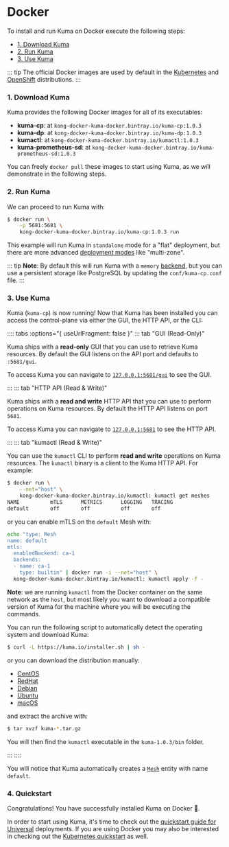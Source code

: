 # Docker

To install and run Kuma on Docker execute the following steps:

* [1. Download Kuma](#_1-download-kuma)
* [2. Run Kuma](#_2-run-kuma)
* [3. Use Kuma](#_3-use-kuma)

::: tip
The official Docker images are used by default in the [Kubernetes](/docs/1.0.3/installation/kubernetes/) and [OpenShift](/docs/1.0.3/installation/openshift/) distributions.
:::

### 1. Download Kuma

Kuma provides the following Docker images for all of its executables:

* **kuma-cp**: at `kong-docker-kuma-docker.bintray.io/kuma-cp:1.0.3`
* **kuma-dp**: at `kong-docker-kuma-docker.bintray.io/kuma-dp:1.0.3`
* **kumactl**: at `kong-docker-kuma-docker.bintray.io/kumactl:1.0.3`
* **kuma-prometheus-sd**: at `kong-docker-kuma-docker.bintray.io/kuma-prometheus-sd:1.0.3`

You can freely `docker pull` these images to start using Kuma, as we will demonstrate in the following steps.

### 2. Run Kuma

We can proceed to run Kuma with:

```sh
$ docker run \
    -p 5681:5681 \
    kong-docker-kuma-docker.bintray.io/kuma-cp:1.0.3 run
```

This example will run Kuma in `standalone` mode for a "flat" deployment, but there are more advanced [deployment modes](/docs/1.0.3/documentation/deployments/) like "multi-zone".

::: tip
**Note**: By default this will run Kuma with a `memory` [backend](../../documentation/backends), but you can use a persistent storage like PostgreSQL by updating the `conf/kuma-cp.conf` file.
:::

### 3. Use Kuma

Kuma (`kuma-cp`) is now running! Now that Kuma has been installed you can access the control-plane via either the GUI, the HTTP API, or the CLI:

:::: tabs :options="{ useUrlFragment: false }"
::: tab "GUI (Read-Only)"

Kuma ships with a **read-only** GUI that you can use to retrieve Kuma resources. By default the GUI listens on the API port and defaults to `:5681/gui`. 

To access Kuma you can navigate to [`127.0.0.1:5681/gui`](http://127.0.0.1:5681/gui) to see the GUI.

:::
::: tab "HTTP API (Read & Write)"

Kuma ships with a **read and write** HTTP API that you can use to perform operations on Kuma resources. By default the HTTP API listens on port `5681`.

To access Kuma you can navigate to [`127.0.0.1:5681`](http://127.0.0.1:5681) to see the HTTP API.

:::
::: tab "kumactl (Read & Write)"

You can use the `kumactl` CLI to perform **read and write** operations on Kuma resources. The `kumactl` binary is a client to the Kuma HTTP API. For example:

```sh
$ docker run \
    --net="host" \
    kong-docker-kuma-docker.bintray.io/kumactl: kumactl get meshes
NAME          mTLS      METRICS      LOGGING   TRACING
default       off       off          off       off
```

or you can enable mTLS on the `default` Mesh with:

```sh
echo "type: Mesh
name: default
mtls:
  enabledBackend: ca-1
  backends:
  - name: ca-1
    type: builtin" | docker run -i --net="host" \
  kong-docker-kuma-docker.bintray.io/kumactl: kumactl apply -f -
```

**Note**: we are running `kumactl` from the Docker container on the same network as the `host`, but most likely you want to download a compatible version of Kuma for the machine where you will be executing the commands.

You can run the following script to automatically detect the operating system and download Kuma:

```sh
$ curl -L https://kuma.io/installer.sh | sh -
```

or you can download the distribution manually:

* [CentOS](https://kong.bintray.com/kuma/kuma-1.0.3-centos-amd64.tar.gz)
* [RedHat](https://kong.bintray.com/kuma/kuma-1.0.3-rhel-amd64.tar.gz)
* [Debian](https://kong.bintray.com/kuma/kuma-1.0.3-debian-amd64.tar.gz)
* [Ubuntu](https://kong.bintray.com/kuma/kuma-1.0.3-ubuntu-amd64.tar.gz)
* [macOS](https://kong.bintray.com/kuma/kuma-1.0.3-darwin-amd64.tar.gz)

and extract the archive with:

```sh
$ tar xvzf kuma-*.tar.gz
```

You will then find the `kumactl` executable in the `kuma-1.0.3/bin` folder.

:::
::::

You will notice that Kuma automatically creates a [`Mesh`](../../policies/mesh) entity with name `default`.

### 4. Quickstart

Congratulations! You have successfully installed Kuma on Docker 🚀. 

In order to start using Kuma, it's time to check out the [quickstart guide for Universal](/docs/1.0.3/quickstart/universal/) deployments. If you are using Docker you may also be interested in checking out the [Kubernetes quickstart](/docs/1.0.3/quickstart/kubernetes/) as well.
